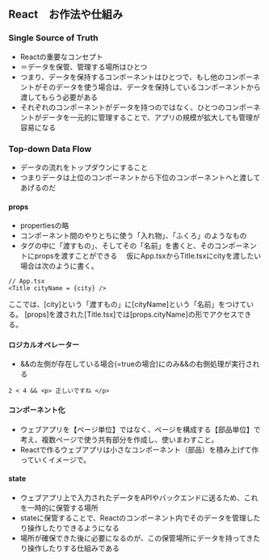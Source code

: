 ## React　お作法や仕組み
### Single Source of Truth
- Reactの重要なコンセプト
- ＝データを保管、管理する場所はひとつ
- つまり、データを保持するコンポーネントはひとつで、もし他のコンポーネントがそのデータを使う場合は、データを保持しているコンポーネントから渡してもらう必要がある
- それぞれのコンポーネントがデータを持つのではなく、ひとつのコンポーネントがデータを一元的に管理することで、アプリの規模が拡大しても管理が容易になる

### Top-down Data Flow
- データの流れをトップダウンにすること
- つまりデータは上位のコンポーネントから下位のコンポーネントへと渡してあげるのだ

#### props
- propertiesの略
- コンポーネント間のやりとちに使う「入れ物」、「ふくろ」のようなもの
- タグの中に「渡すもの」、そしてその「名前」を書くと、そのコンポーネントにpropsを渡すことができる
　仮にApp.tsxからTitle.tsxにcityを渡したい場合は次のように書く。
```React
// App.tsx
<Title cityName = {city} />
```
ここでは、[city]という「渡すもの」に[cityName]という「名前」をつけている。
[props]を渡された[Title.tsx]では[props.cityName]の形でアクセスできる。

#### ロジカルオペレーター
- &&の左側が存在している場合(=trueの場合)にのみ&&の右側処理が実行される

```React
2 < 4 && <p> 正しいですね </p>
```
#### コンポーネント化
- ウェブアプリを【ページ単位】ではなく、ページを構成する【部品単位】で考え、複数ページで使う共有部分を作成し、使いまわすこと。
- Reactで作るウェブアプリは小さなコンポーネント（部品）を積み上げて作っていくイメージで。

#### state
- ウェブアプリ上で入力されたデータをAPIやバックエンドに送るため、これを一時的に保管する場所
- stateに保管することで、Reactのコンポーネント内でそのデータを管理したり操作したりできるようになる
- 場所が確保できた後に必要になるのが、この保管場所にデータを持ってきたり操作したりする仕組みである
